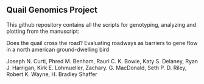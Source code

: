 ## Quail Genomics Project

This github repository contains all the scripts for genotyping, analyzing and plotting from the manuscript:

Does the quail cross the road? Evaluating roadways as barriers to gene flow in a north american ground-dwelling bird

Joseph N. Curti, Phred M. Benham, Rauri C. K. Bowie, Katy S. Delaney, Ryan J. Harrigan, Kirk E. Lohmueller, Zachary. G. MacDonald, Seth P. D. Riley, Robert K. Wayne, H. Bradley Shaffer
